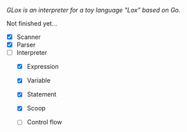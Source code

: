 _GLox is an interpreter for a toy language "Lox" based on Go._

Not finished yet...
 - [x] Scanner
 - [x] Parser
 - [ ] Interpreter
   - [x] Expression
   - [x] Variable
   - [x] Statement
   - [x] Scoop
   - [ ] Control flow

